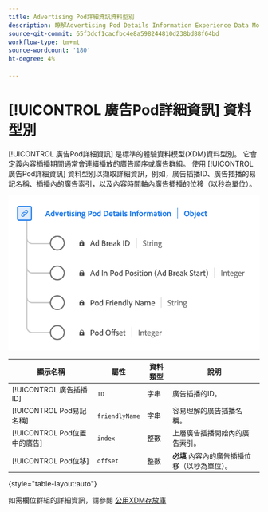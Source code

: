 ```yaml
---
title: Advertising Pod詳細資訊資料型別
description: 瞭解Advertising Pod Details Information Experience Data Model (XDM)資料型別。
source-git-commit: 65f3dcf1cacfbc4e8a598244810d238bd88f64bd
workflow-type: tm+mt
source-wordcount: '180'
ht-degree: 4%

---
```


# [!UICONTROL 廣告Pod詳細資訊] 資料型別

[!UICONTROL 廣告Pod詳細資訊] 是標準的體驗資料模型(XDM)資料型別。 它會定義內容插播期間通常會連續播放的廣告順序或廣告群組。 使用 [!UICONTROL 廣告Pod詳細資訊] 資料型別以擷取詳細資訊，例如，廣告插播ID、廣告插播的易記名稱、插播內的廣告索引，以及內容時間軸內廣告插播的位移（以秒為單位）。

![Advertising Pod詳細資訊資料型別的圖表。](../images/data-types/advertising-pod-details-information.png)

| 顯示名稱 | 屬性 | 資料類型 | 說明 |
|----------------------------|------------------------|-----------|-------------------------------------------------------|
| [!UICONTROL 廣告插播ID] | `ID` | 字串 | 廣告插播的ID。 |
| [!UICONTROL Pod易記名稱] | `friendlyName` | 字串 | 容易理解的廣告插播名稱。 |
| [!UICONTROL Pod位置中的廣告] | `index` | 整數 | 上層廣告插播開始內的廣告索引。 |
| [!UICONTROL Pod位移] | `offset` | 整數 | **必填** 內容內的廣告插播位移（以秒為單位）。 |

{style="table-layout:auto"}

如需欄位群組的詳細資訊，請參閱 [公用XDM存放庫](https://github.com/adobe/xdm/blob/master/components/datatypes/advertisingpoddetails.schema.json)
